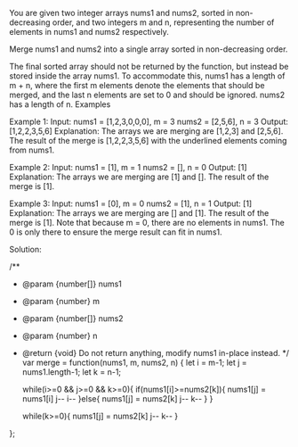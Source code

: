 You are given two integer arrays nums1 and nums2, sorted in non-decreasing order, and two integers m and n, representing the number of elements in nums1 and nums2 respectively.

Merge nums1 and nums2 into a single array sorted in non-decreasing order.

The final sorted array should not be returned by the function, but instead be stored inside the array nums1. To accommodate this, nums1 has a length of m + n, where the first m elements denote the elements that should be merged, and the last n elements are set to 0 and should be ignored. nums2 has a length of n.
Examples

Example 1:
Input: nums1 = [1,2,3,0,0,0], m = 3
       nums2 = [2,5,6], n = 3
Output: [1,2,2,3,5,6]
Explanation: The arrays we are merging are [1,2,3] and [2,5,6].
The result of the merge is [1,2,2,3,5,6] with the underlined 
elements coming from nums1.

Example 2:
Input: nums1 = [1], m = 1
       nums2 = [], n = 0
Output: [1]
Explanation: The arrays we are merging are [1] and [].
The result of the merge is [1].

Example 3:
Input: nums1 = [0], m = 0
       nums2 = [1], n = 1
Output: [1]
Explanation: The arrays we are merging are [] and [1].
The result of the merge is [1].
Note that because m = 0, there are no elements in nums1. 
The 0 is only there to ensure the merge result can fit in nums1.
  
Solution:

/**
 * @param {number[]} nums1
 * @param {number} m
 * @param {number[]} nums2
 * @param {number} n
 * @return {void} Do not return anything, modify nums1 in-place instead.
 */
var merge = function(nums1, m, nums2, n) {
    let i = m-1;
    let j = nums1.length-1;
    let k = n-1;

    while(i>=0 && j>=0 && k>=0){
        if(nums1[i]>=nums2[k]){
            nums1[j] = nums1[i]
            j--
            i--
        }else{
            nums1[j] = nums2[k]
            j--
            k--
        }
    }

    while(k>=0){
        nums1[j] = nums2[k]
            j--
            k--
    }

    
};
